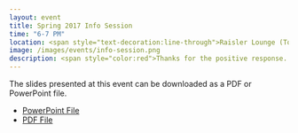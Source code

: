 ```yaml
---
layout: event
title: Spring 2017 Info Session
time: "6-7 PM"
location: <span style="text-decoration:line-through">Raisler Lounge (Towne 225)</span><br/>Berger Auditorium, Skirkanich Hall.
image: /images/events/info-session.png
description: <span style="color:red">Thanks for the positive response. Please note, that to accommodate more students, we are moving the event to Berger Auditorium, Skirkanich Hall.</span><br/>If you're interested in data science and/or pizza, bring your appetite to the Penn Data Science Group info session! We'll talk about our plans for the semester and help you find a team to work on a data science project with. RSVP <a href="https://docs.google.com/forms/d/e/1FAIpQLSdiioWz5SEfy1bZetTJvPzUbHsLtxHFaLNDW1L6gwCjeEst7Q/viewform">here</a>.
---
```


The slides presented at this event can be downloaded as a PDF or PowerPoint file.
- [PowerPoint File](/slides/2017-01-26-info-session-slides.pptx)
- [PDF File](/slides/2017-01-26-info-session-slides.pdf)
